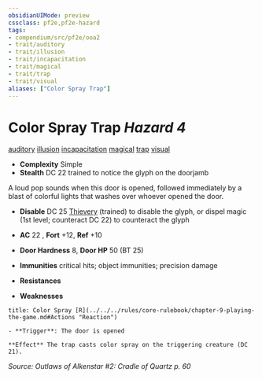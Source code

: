 ```yaml
---
obsidianUIMode: preview
cssclass: pf2e,pf2e-hazard
tags:
- compendium/src/pf2e/ooa2
- trait/auditory
- trait/illusion
- trait/incapacitation
- trait/magical
- trait/trap
- trait/visual
aliases: ["Color Spray Trap"]
---
```

# Color Spray Trap *Hazard 4*  
[auditory](../../../Rules/traits/auditory.md)  [illusion](../../../Rules/traits/illusion.md)  [incapacitation](../../../Rules/traits/incapacitation.md)  [magical](../../../Rules/traits/magical.md)  [trap](../../../Rules/traits/trap.md)  [visual](../../../Rules/traits/visual.md)  

- **Complexity** Simple
- **Stealth** DC 22 trained to notice the glyph on the doorjamb  

A loud pop sounds when this door is opened, followed immediately by a blast of colorful lights that washes over whoever opened the door.

- **Disable** DC 25 [Thievery](../../skills.md#Thievery) (trained) to disable the glyph, or dispel magic (1st level; counteract DC 22) to counteract the glyph  

- **AC** 22 , **Fort** +12, **Ref** +10
- **Door  Hardness** 8, **Door  HP** 50 (BT 25)
- **Immunities** critical hits; object immunities; precision damage
- **Resistances** 
- **Weaknesses** 
     
```ad-embed-ability
title: Color Spray [R](../../../rules/core-rulebook/chapter-9-playing-the-game.md#Actions "Reaction")

- **Trigger**: The door is opened

**Effect** The trap casts color spray on the triggering creature (DC 21).
```

*Source: Outlaws of Alkenstar #2: Cradle of Quartz p. 60*
